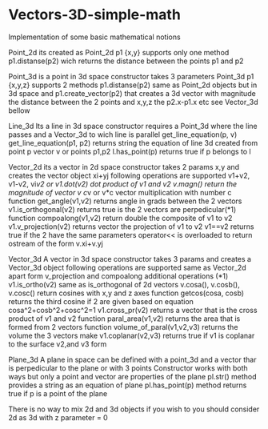 # Vectors-3D-simple-math

Implementation of some basic mathematical notions

Point_2d
its created as Point_2d p1 {x,y}
supports only one method 
p1.distanse(p2) wich returns the distance between the points p1 and p2

Point_3d
is a point in 3d space 
constructor takes 3 parameters
Point_3d p1 {x,y,z}
supports 2 methods
p1.distanse(p2) same as Point_2d objects but in 3d space
and
p1.create_vector(p2) that creates a 3d vector with magnitude the distance
between the 2 points and x,y,z the p2.x-p1.x etc
see Vector_3d bellow

Line_3d
Its a line in 3d space
constructor requires a Point_3d where the line passes and a Vector_3d to wich line is parallel
get_line_equation(p, v) get_line_equation(p1, p2) returns string the equation of line 3d created 
from point p vector v or points p1,p2
l.has_point(p) returns true if p belongs to l

Vector_2d 
its a vector in 2d space
constructor takes 2 params x,y and creates the vector object xi+yj
following operations are supported
v1+v2, v1-v2, vi*v2 or v1.dot(v2) dot product of v1 and v2
v.magn() return the magnitude of vector v
c*v or v*c vector multiplication with number c
function get_angle(v1,v2) returns angle in grads between the 2 vectors
v1.is_orthogonal(v2) returns true is the 2 vectors are perpedicular(*1)
function compoalong(v1,v2) return double the composite of v1 to v2
v1.v_projection(v2) returns vector the projection of v1 to v2
v1==v2 returns true if the 2 have the same parameters
operator<< is overloaded to return ostream of the form v.xi+v.yj

Vector_3d
A vector in 3d space 
constructor takes 3 params and creates a Vector_3d object
following operations are supported
same as Vector_2d apart form v_projection and compoalong
additional operations
(*1) v1.is_ortho(v2) same as is_orthogonal of 2d vectors
v.cosa(), v.cosb(), v.cosc() return cosines with x,y and z axes 
function getcos(cosa, cosb) returns the third cosine if 2 are given 
based on equation cosa^2+cosb^2+cosc^2=1
v1.cross_pr(v2) returns a vector that is the cross product of v1 and v2
function paral_area(v1,v2) returns the area that is formed from 2 vectors
function volume_of_paral(v1,v2,v3) returns the volume the 3 vectors make
v1.coplanar(v2,v3) returns true if v1 is coplanar to the surface v2,and v3 form

Plane_3d
A plane in space can be defined with a point_3d and a vector 
thar is perpedicular to the plane or with 3 points
Constructor works with both ways but only a point and vector are properties of the plane
pl.str() method provides a string as an equation of plane 
pl.has_point(p) method returns true if p is a point of the plane

There is no way to mix 2d and 3d objects if you wish to you should consider 2d as 3d with z parameter = 0

